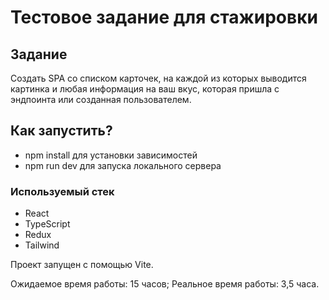 # Тестовое задание для стажировки

## Задание

Создать SPA со списком карточек, на каждой из которых выводится картинка и любая информация на ваш вкус, которая пришла с эндпоинта или созданная пользователем.

## Как запустить?

- npm install для установки зависимостей
- npm run dev для запуска локального сервера

###  Используемый стек

- React
- TypeScript
- Redux
- Tailwind

Проект запущен с помощью Vite.

Ожидаемое время работы: 15 часов;
Реальное время работы: 3,5 часа.